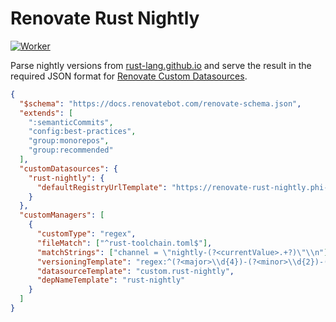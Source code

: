 # Renovate Rust Nightly

[![Worker](https://img.shields.io/badge/worker-orange?style=for-the-badge)](https://renovate-rust-nightly.phi-ag.workers.dev/)

Parse nightly versions from [rust-lang.github.io](https://rust-lang.github.io/rustup-components-history/) and serve the result in the required JSON format for [Renovate Custom Datasources](https://docs.renovatebot.com/modules/datasource/custom/).

```json
{
  "$schema": "https://docs.renovatebot.com/renovate-schema.json",
  "extends": [
    ":semanticCommits",
    "config:best-practices",
    "group:monorepos",
    "group:recommended"
  ],
  "customDatasources": {
    "rust-nightly": {
      "defaultRegistryUrlTemplate": "https://renovate-rust-nightly.phi-ag.workers.dev"
    }
  },
  "customManagers": [
    {
      "customType": "regex",
      "fileMatch": ["^rust-toolchain.toml$"],
      "matchStrings": ["channel = \"nightly-(?<currentValue>.+?)\"\\n"],
      "versioningTemplate": "regex:^(?<major>\\d{4})-(?<minor>\\d{2})-(?<patch>\\d{2})$",
      "datasourceTemplate": "custom.rust-nightly",
      "depNameTemplate": "rust-nightly"
    }
  ]
}
```
